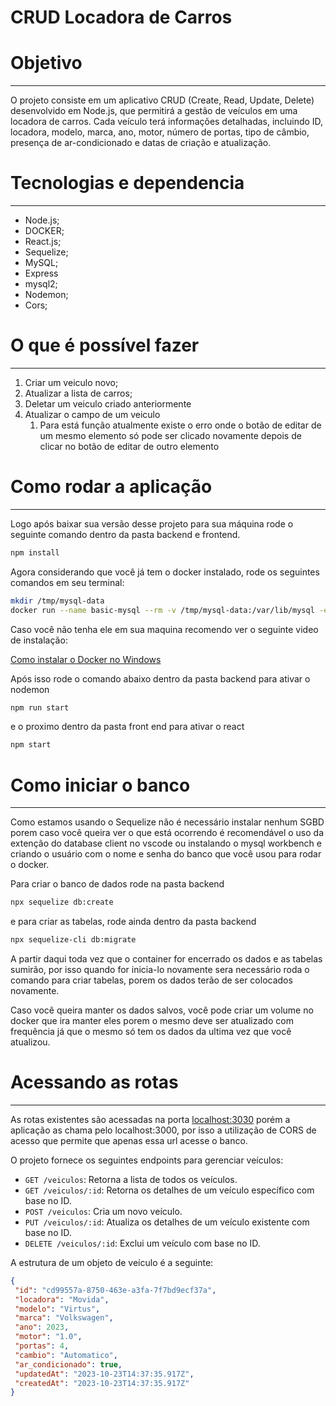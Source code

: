 # CRUD Locadora de Carros

# Objetivo

---

O projeto consiste em um aplicativo CRUD (Create, Read, Update, Delete) desenvolvido em Node.js, que permitirá a gestão de veículos em uma locadora de carros. Cada veículo terá informações detalhadas, incluindo ID, locadora, modelo, marca, ano, motor, número de portas, tipo de câmbio, presença de ar-condicionado e datas de criação e atualização.

# Tecnologias e dependencia

---

- Node.js;
- DOCKER;
- React.js;
- Sequelize;
- MySQL;
- Express
- mysql2;
- Nodemon;
- Cors;

# O que é possível fazer

---

1. Criar um veiculo novo;
2. Atualizar a lista de carros;
3. Deletar um veiculo criado anteriormente
4. Atualizar o campo de um veiculo 
    1. Para está função atualmente existe o erro onde o botão de editar de  um mesmo elemento só pode ser clicado novamente
     depois de clicar no botão de editar de outro elemento 

# Como rodar a aplicação

---

Logo após baixar sua versão desse projeto para sua máquina rode o seguinte comando dentro da pasta backend e frontend.

```bash
npm install
```

Agora considerando que você já tem o docker instalado, rode os seguintes comandos em seu terminal:

```bash
mkdir /tmp/mysql-data
docker run --name basic-mysql --rm -v /tmp/mysql-data:/var/lib/mysql -e MYSQL_ROOT_PASSWORD=ANSKk08aPEDbFjDO -e MYSQL_DATABASE=testing -p 3307:3306 -it mysql:8.0
```

Caso você não tenha ele em sua maquina recomendo ver o seguinte video de instalação:

[Como instalar o Docker no Windows](https://www.youtube.com/watch?v=Lgh8JgcYFwM)

Após isso rode o comando abaixo dentro da pasta backend para ativar o nodemon

```bash
npm run start
```

e o proximo dentro da pasta front end para ativar o react

```bash
npm start
```

# Como iniciar o banco

---

Como estamos usando o Sequelize não é necessário instalar nenhum SGBD porem caso você queira ver o que está ocorrendo é recomendável o uso da extenção do database client no vscode  ou instalando o mysql workbench e criando o usuário com o nome e senha do banco que você usou para rodar o docker.

Para criar o banco de dados rode na pasta backend

```bash
npx sequelize db:create
```

e para criar as tabelas, rode ainda dentro da pasta backend

```bash
npx sequelize-cli db:migrate
```

A partir daqui toda vez que o container for encerrado os dados e as tabelas sumirão, por isso quando for inicia-lo novamente sera necessário roda o comando para criar tabelas, porem os dados terão de ser colocados novamente.

Caso você queira manter os dados salvos, você pode criar um volume no docker que ira manter eles porem o mesmo deve ser atualizado com frequência já que o mesmo só tem os dados da ultima vez que você atualizou. 

# Acessando as rotas

---

As rotas existentes são acessadas na porta [localhost:3030](http://localhost/3030) porém a aplicação as chama pelo localhost:3000, por isso a utilização de CORS de acesso que permite que apenas essa url acesse o banco.

O projeto fornece os seguintes endpoints para gerenciar veículos:

- `GET /veiculos`: Retorna a lista de todos os veículos.
- `GET /veiculos/:id`: Retorna os detalhes de um veículo específico com base no ID.
- `POST /veiculos`: Cria um novo veículo.
- `PUT /veiculos/:id`: Atualiza os detalhes de um veículo existente com base no ID.
- `DELETE /veiculos/:id`: Exclui um veículo com base no ID.

A estrutura de um objeto de veículo é a seguinte:

```json
{
 "id": "cd99557a-8750-463e-a3fa-7f7bd9ecf37a",
 "locadora": "Movida",
 "modelo": "Virtus",
 "marca": "Volkswagen",
 "ano": 2023,
 "motor": "1.0",
 "portas": 4,
 "cambio": "Automatico",
 "ar_condicionado": true,
 "updatedAt": "2023-10-23T14:37:35.917Z",
 "createdAt": "2023-10-23T14:37:35.917Z"
}
```